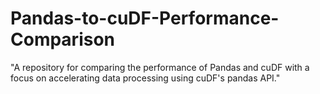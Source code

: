 # Pandas-to-cuDF-Performance-Comparison
"A repository for comparing the performance of Pandas and cuDF with a focus on accelerating data processing using cuDF's pandas API."
